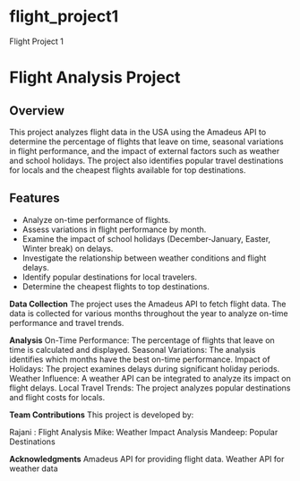 # flight_project1
Flight Project 1
# Flight Analysis Project

## Overview

This project analyzes flight data in the USA using the Amadeus API to determine the percentage of flights that leave on time, seasonal variations in flight performance, and the impact of external factors such as weather and school holidays. The project also identifies popular travel destinations for locals and the cheapest flights available for top destinations.

## Features

- Analyze on-time performance of flights.
- Assess variations in flight performance by month.
- Examine the impact of school holidays (December-January, Easter, Winter break) on delays.
- Investigate the relationship between weather conditions and flight delays.
- Identify popular destinations for local travelers.
- Determine the cheapest flights to top destinations.

**Data Collection**
The project uses the Amadeus API to fetch flight data. The data is collected for various months throughout the year to analyze on-time performance and travel trends.

**Analysis**
On-Time Performance: The percentage of flights that leave on time is calculated and displayed.
Seasonal Variations: The analysis identifies which months have the best on-time performance.
Impact of Holidays: The project examines delays during significant holiday periods.
Weather Influence: A weather API can be integrated to analyze its impact on flight delays.
Local Travel Trends: The project analyzes popular destinations and flight costs for locals.

**Team Contributions**
This project is developed by:

Rajani : Flight Analysis
Mike: Weather Impact Analysis
Mandeep: Popular Destinations

**Acknowledgments**
Amadeus API for providing flight data.
Weather API for weather data
